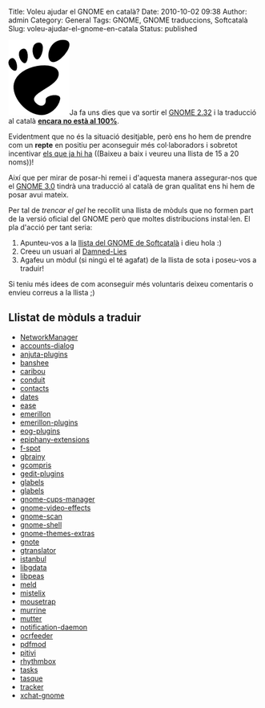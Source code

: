 Title: Voleu ajudar el GNOME en català?
Date: 2010-10-02 09:38
Author: admin
Category: General
Tags: GNOME, GNOME traduccions, Softcatalà
Slug: voleu-ajudar-el-gnome-en-catala
Status: published

[<img src="./wp-content/uploads/2008/01/gnomefoot.png" title="logotip del GNOME" class="alignright size-full wp-image-274" width="122" height="150" />](http://gil.badall.net/wp-content/uploads/2008/01/gnomefoot.png)Ja fa uns dies que va sortir el [GNOME 2.32](http://library.gnome.org/misc/release-notes/2.32/ "Notes de llançament del GNOME 2.32") i la traducció al català **[encara no està al 100%](http://l10n.gnome.org/languages/ca/gnome-2-32/ui/ "Estat de les traduccions del GNOME 2.32 al català")**.

Evidentment que no és la situació desitjable, però ens ho hem de prendre com un **repte** en positiu per aconseguir més col·laboradors i sobretot incentivar [els que ja hi ha](http://l10n.gnome.org/teams/ca "Llistat de traductors que s'han apuntat a ajudar a traduir el GNOME al català") ((Baixeu a baix i veureu una llista de 15 a 20 noms))!

Així que per mirar de posar-hi remei i d'aquesta manera assegurar-nos que el [GNOME 3.0](http://live.gnome.org/TwoPointNinetyone "Calendari del progrés del GNOME 3.0") tindrà una traducció al català de gran qualitat ens hi hem de posar avui mateix.

Per tal de *trencar el gel* he recollit una llista de mòduls que no formen part de la versió oficial del GNOME però que moltes distribucions instal·len. El pla d'acció per tant seria:

1.  Apunteu-vos a la [llista del GNOME de Softcatalà](http://llistes.softcatala.org/mailman/listinfo/gnome "Llista de coordinació de la traducció del GNOME al català") i dieu hola :)
2.  Creeu un usuari al [Damned-Lies](http://l10n.gnome.org/ "Pàgina web d'estadístiques de traducció del GNOME")
3.  Agafeu un mòdul (si ningú el té agafat) de la llista de sota i poseu-vos a traduir!

Si teniu més idees de com aconseguir més voluntaris deixeu comentaris o envieu correus a la llista ;)

## Llistat de mòduls a traduir

- [NetworkManager](http://l10n.gnome.org/vertimus/NetworkManager/master/po/ca)
- [accounts-dialog](http://l10n.gnome.org/vertimus/accounts-dialog/master/po/ca)
- [anjuta-plugins](http://l10n.gnome.org/vertimus/anjuta-plugins/master/po/ca)
- [banshee](http://l10n.gnome.org/vertimus/banshee/master/po/ca)
- [caribou](http://l10n.gnome.org/vertimus/caribou/master/po/ca)
- [conduit](http://l10n.gnome.org/vertimus/conduit/master/po/ca)
- [contacts](http://l10n.gnome.org/vertimus/contacts/master/po/ca)
- [dates](http://l10n.gnome.org/vertimus/dates/master/po/ca)
- [ease](http://l10n.gnome.org/vertimus/ease/master/po/ca)
- [emerillon](http://l10n.gnome.org/vertimus/emerillon/master/po/ca)
- [emerillon-plugins](http://l10n.gnome.org/vertimus/emerillon-plugins/master/po/ca)
- [eog-plugins](http://l10n.gnome.org/vertimus/eog-plugins/master/po/ca)
- [epiphany-extensions](http://l10n.gnome.org/vertimus/epiphany-extensions/master/po/ca)
- [f-spot](http://l10n.gnome.org/vertimus/f-spot/master/po/ca)
- [gbrainy](http://l10n.gnome.org/vertimus/gbrainy/master/po/ca)
- [gcompris](http://l10n.gnome.org/vertimus/gcompris/master/po/ca)
- [gedit-plugins](http://l10n.gnome.org/vertimus/gedit-plugins/master/po/ca)
- [glabels](http://l10n.gnome.org/vertimus/glabels/master/po/ca)
- [glabels](http://l10n.gnome.org/vertimus/glabels/master/po/ca)
- [gnome-cups-manager](http://l10n.gnome.org/vertimus/gnome-cups-manager/master/po/ca)
- [gnome-video-effects](http://l10n.gnome.org/vertimus/gnome-video-effects/master/po/ca)
- [gnome-scan](http://l10n.gnome.org/vertimus/gnome-scan/master/po/ca)
- [gnome-shell](http://l10n.gnome.org/vertimus/gnome-shell/master/po/ca)
- [gnome-themes-extras](http://l10n.gnome.org/vertimus/gnome-themes-extras/master/po/ca)
- [gnote](http://l10n.gnome.org/vertimus/gnote/master/po/ca)
- [gtranslator](http://l10n.gnome.org/vertimus/gtranslator/master/po/ca)
- [istanbul](http://l10n.gnome.org/vertimus/istanbul/master/po/ca)
- [libgdata](http://l10n.gnome.org/vertimus/libgdata/master/po/ca)
- [libpeas](http://l10n.gnome.org/vertimus/libpeas/master/po/ca)
- [meld](http://l10n.gnome.org/vertimus/meld/master/po/ca)
- [mistelix](http://l10n.gnome.org/vertimus/mistelix/master/po/ca)
- [mousetrap](http://l10n.gnome.org/vertimus/mousetrap/master/po/ca)
- [murrine](http://l10n.gnome.org/vertimus/murrine/master/po/ca)
- [mutter](http://l10n.gnome.org/vertimus/mutter/master/po/ca)
- [notification-daemon](http://l10n.gnome.org/vertimus/notification-daemon/master/po/ca)
- [ocrfeeder](http://l10n.gnome.org/vertimus/ocrfeeder/master/po/ca)
- [pdfmod](http://l10n.gnome.org/vertimus/pitivi/master/po/ca)
- [pitivi](http://l10n.gnome.org/vertimus/pitivi/master/po/ca)
- [rhythmbox](http://l10n.gnome.org/vertimus/rhythmbox/master/po/ca)
- [tasks](http://l10n.gnome.org/vertimus/tasks/master/po/ca)
- [tasque](http://l10n.gnome.org/vertimus/tasque/master/po/ca)
- [tracker](http://l10n.gnome.org/vertimus/tracker/master/po/ca)
- [xchat-gnome](http://l10n.gnome.org/vertimus/xchat-gnome/master/po/ca)
